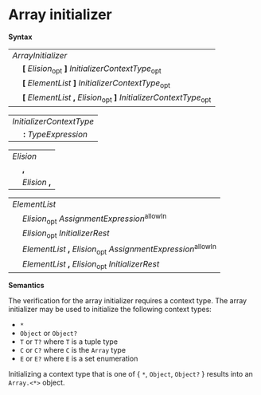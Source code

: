 # Array initializer

**Syntax**

<table>
    <tr>
        <td colspan="2"><i>ArrayInitializer</i></td>
    </tr>
    <tr>
        <td>&nbsp;</td><td><b>[</b> <i>Elision</i><sub>opt</sub> <b>]</b> <i>InitializerContextType</i><sub>opt</sub></td>
    </tr>
    <tr>
        <td>&nbsp;</td><td><b>[</b> <i>ElementList</i> <b>]</b> <i>InitializerContextType</i><sub>opt</sub></td>
    </tr>
    <tr>
        <td>&nbsp;</td><td><b>[</b> <i>ElementList</i> <b>,</b> <i>Elision</i><sub>opt</sub> <b>]</b> <i>InitializerContextType</i><sub>opt</sub></td>
    </tr>
</table>

<table>
    <tr>
        <td colspan="2"><i>InitializerContextType</i></td>
    </tr>
    <tr>
        <td>&nbsp;</td><td><b>:</b> <i>TypeExpression</i></td>
    </tr>
</table>

<table>
    <tr>
        <td colspan="2"><i>Elision</i></td>
    </tr>
    <tr>
        <td>&nbsp;</td><td><b>,</b></td>
    </tr>
    <tr>
        <td>&nbsp;</td><td><i>Elision</i> <b>,</b></td>
    </tr>
</table>

<table>
    <tr>
        <td colspan="2"><i>ElementList</i></td>
    </tr>
    <tr>
        <td>&nbsp;</td><td><i>Elision</i><sub>opt</sub> <i>AssignmentExpression</i><sup>allowIn</sup></td>
    </tr>
    <tr>
        <td>&nbsp;</td><td><i>Elision</i><sub>opt</sub> <i>InitializerRest</i></td>
    </tr>
    <tr>
        <td>&nbsp;</td><td><i>ElementList</i> <b>,</b> <i>Elision</i><sub>opt</sub> <i>AssignmentExpression</i><sup>allowIn</sup></td>
    </tr>
    <tr>
        <td>&nbsp;</td><td><i>ElementList</i> <b>,</b> <i>Elision</i><sub>opt</sub> <i>InitializerRest</i></td>
    </tr>
</table>

**Semantics**

The verification for the array initializer requires a context type. The array initializer may be used to initialize the following context types:

* `*`
* `Object` or `Object?`
* `T` or `T?` where `T` is a tuple type
* `C` or `C?` where `C` is the `Array` type
* `E` or `E?` where `E` is a set enumeration

Initializing a context type that is one of { `*`, `Object`, `Object?` } results into an `Array.<*>` object.